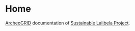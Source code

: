 # Home


[ArcheoGRID](https://www.archeogrid.fr/) documentation of [Sustainable Lalibela Project](https://sustainablelalibela.com/).